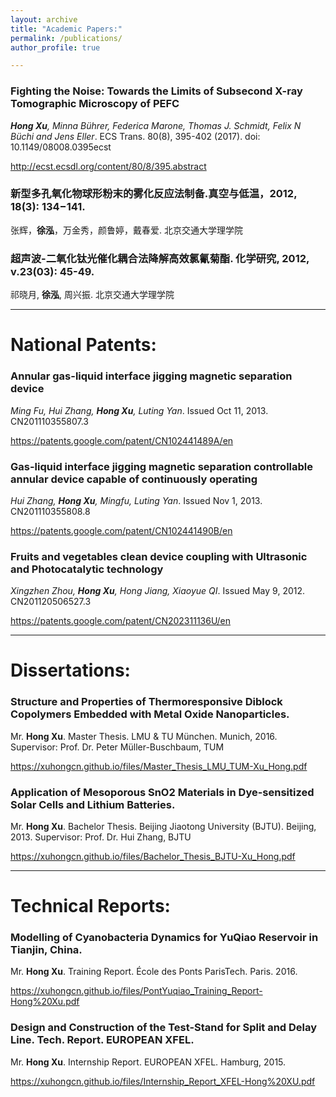 ```yaml
---
layout: archive
title: "Academic Papers:"
permalink: /publications/
author_profile: true

---
```


### Fighting the Noise: Towards the Limits of Subsecond X-ray Tomographic Microscopy of PEFC
***Hong Xu**, Minna Bührer, Federica Marone, Thomas J. Schmidt, Felix N Büchi and Jens Eller*. ECS Trans. 80(8), 395-402 (2017). doi: 10.1149/08008.0395ecst

http://ecst.ecsdl.org/content/80/8/395.abstract

### 新型多孔氧化物球形粉末的雾化反应法制备.真空与低温，2012, 18(3): 134−141.
张辉，**徐泓**，万金秀，颜鲁婷，戴春爱. 北京交通大学理学院

### 超声波-二氧化钛光催化耦合法降解高效氯氰菊酯. 化学研究, 2012, v.23(03): 45-49.
祁晓月, **徐泓**, 周兴振. 北京交通大学理学院

---

# National Patents:

### Annular gas-liquid interface jigging magnetic separation device
*Ming Fu, Hui Zhang, **Hong Xu**, Luting Yan*. Issued Oct 11, 2013. CN201110355807.3

https://patents.google.com/patent/CN102441489A/en


### Gas-liquid interface jigging magnetic separation controllable annular device capable of continuously operating
*Hui Zhang, **Hong Xu**, Mingfu, Luting Yan*. Issued Nov 1, 2013. CN201110355808.8

https://patents.google.com/patent/CN102441490B/en


### Fruits and vegetables clean device coupling with Ultrasonic and Photocatalytic technology
*Xingzhen Zhou, **Hong Xu**, Hong Jiang, Xiaoyue QI*. Issued May 9, 2012. CN201120506527.3

https://patents.google.com/patent/CN202311136U/en


---

# Dissertations:

### Structure and Properties of Thermoresponsive Diblock Copolymers Embedded with Metal Oxide Nanoparticles. 
Mr. **Hong Xu**. Master Thesis. LMU & TU München. Munich, 2016.
Supervisor: Prof. Dr. Peter Müller-Buschbaum, TUM

https://xuhongcn.github.io/files/Master_Thesis_LMU_TUM-Xu_Hong.pdf

###  Application of Mesoporous SnO2 Materials in Dye-sensitized Solar Cells and Lithium Batteries. 
Mr. **Hong Xu**. Bachelor Thesis. Beijing Jiaotong University (BJTU). Beijing, 2013.
Supervisor: Prof. Dr. Hui Zhang, BJTU

https://xuhongcn.github.io/files/Bachelor_Thesis_BJTU-Xu_Hong.pdf

---

# Technical Reports:

### Modelling of Cyanobacteria Dynamics for YuQiao Reservoir in Tianjin, China.
Mr. **Hong Xu**. Training Report. École des Ponts ParisTech. Paris. 2016.

https://xuhongcn.github.io/files/PontYuqiao_Training_Report-Hong%20Xu.pdf

### Design and Construction of the Test-Stand for Split and Delay Line. Tech. Report. EUROPEAN XFEL.
Mr. **Hong Xu**. Internship Report. EUROPEAN XFEL. Hamburg, 2015.

https://xuhongcn.github.io/files/Internship_Report_XFEL-Hong%20XU.pdf

